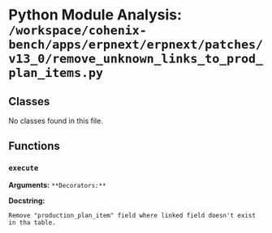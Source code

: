 # Python Module Analysis: `/workspace/cohenix-bench/apps/erpnext/erpnext/patches/v13_0/remove_unknown_links_to_prod_plan_items.py`

## Classes

No classes found in this file.


## Functions

### `execute`
**Arguments:** ``
**Decorators:** ``

**Docstring:**
```
Remove "production_plan_item" field where linked field doesn't exist in tha table.
```

